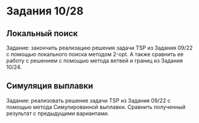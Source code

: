 # Задания 10/28

## Локальный поиск

Задание: закончить реализацию решения задачи TSP из Задания 09/22 с помощью локального поиска методом 2-opt. А также сравнить ее работу с решением с помощью метода ветвей и границ из Задания 10/24.

## Симуляция выплавки

Задание: реализовать решение задачи TSP из Задания 09/22 с помощью метода Симулированной выплавки. Сравнить полученный результат с предыдущими вариантами.

